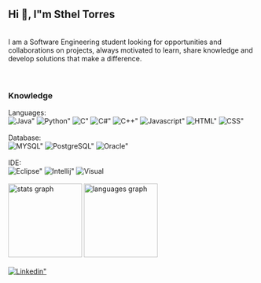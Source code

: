 ## Hi 👋, I"m Sthel Torres
<br>
I am a Software Engineering student looking for opportunities and collaborations on projects, always motivated to learn, share knowledge and develop solutions that make a difference.
<br>
<br>
<br>
<h3>Knowledge</h3>
Languages:
<br>
<div style="`display: inline_block">
  <img  alt=Java" src="https://img.shields.io/badge/Java-ED8B00?style=for-the-badge&logo=openjdk&logoColor=white" />
  <img  alt=Python" src="https://img.shields.io/badge/Python-14354C?style=for-the-badge&logo=python&logoColor=white)" />
   <img  alt=C" src="https://img.shields.io/badge/C-00599C?style=for-the-badge&logo=c&logoColor=white)" />
  <img  alt=C#" src="https://img.shields.io/badge/C%23-239120?style=for-the-badge&logo=c-sharp&logoColor=white" />
  <img  alt=C++" src="https://img.shields.io/badge/C%2B%2B-00599C?style=for-the-badge&logo=c%2B%2B&logoColor=white" />
  <img  alt=Javascript" src="https://img.shields.io/badge/JavaScript-F7DF1E?style=for-the-badge&logo=javascript&logoColor=black" />
  <img  alt=HTML" src="https://img.shields.io/badge/HTML5-E34F26?style=for-the-badge&logo=html5&logoColor=white" />
  <img  alt=CSS" src="https://img.shields.io/badge/CSS3-1572B6?style=for-the-badge&logo=css3&logoColor=white" />
</div>
<br>
Database:
<br>
<div style="`display: inline_block">
  <img  alt=MYSQL" src="https://img.shields.io/badge/MySQL-005C84?style=for-the-badge&logo=mysql&logoColor=white" />
  <img  alt=PostgreSQL" src="https://img.shields.io/badge/PostgreSQL-316192?style=for-the-badge&logo=postgresql&logoColor=white" />
  <img  alt=Oracle" src="https://img.shields.io/badge/Oracle-F80000?style=for-the-badge&logo=Oracle&logoColor=white" />
</div>
<br>
IDE:
<br>
<div style="`display: inline_block">
  <img  alt=Eclipse" src="https://img.shields.io/badge/Eclipse-2C2255?style=for-the-badge&logo=eclipse&logoColor=white" />
  <img  alt=Intellij" src="https://img.shields.io/badge/IntelliJ_IDEA-000000.svg?style=for-the-badge&logo=intellij-idea&logoColor=white" />
  <img  alt=Visual Studio Code" src="https://img.shields.io/badge/Visual_Studio_Code-0078D4?style=for-the-badge&logo=visual%20studio%20code&logoColor=white" />
</div>
<br>
<div align="left">
  <img src="https://github-readme-stats.vercel.app/api?username=SthelTorres&hide_title=false&hide_rank=true&show_icons=true&include_all_commits=true&count_private=true&disable_animations=false&theme=dracula&locale=en&hide_border=false" height="150" alt="stats graph"  />
  <img src="https://github-readme-stats.vercel.app/api/top-langs?username=Mamn11&locale=en&hide_title=false&layout=compact&card_width=320&langs_count=5&theme=dracula&hide_border=false" height="150" alt="languages graph"  />
</div>
<br>
<div style="`display: inline_block">
  <a href="https://www.linkedin.com/in/sthel-torres-bab840287/" target="_blank">
  <img  alt=Linkedin" src="https://img.shields.io/badge/LinkedIn-0077B5?style=for-the-badge&logo=linkedin&logoColor=white" />
  </a>
</div>



